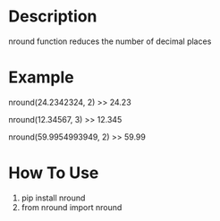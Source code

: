 Description
===========

nround function reduces the number of decimal places


Example
=======

nround(24.2342324, 2) >> 24.23

nround(12.34567, 3) >> 12.345

nround(59.9954993949, 2) >> 59.99


How To Use
==========

1. pip install nround
2. from nround import nround